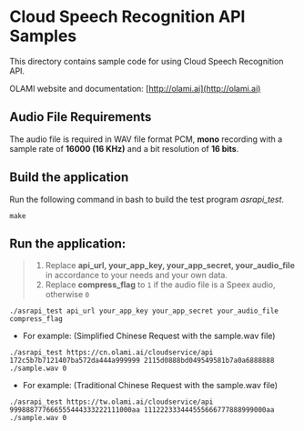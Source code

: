 # Cloud Speech Recognition API Samples

This directory contains sample code for using Cloud Speech Recognition API.

OLAMI website and documentation: [http://olami.ai](http://olami.ai)

## Audio File Requirements

The audio file is required in WAV file format PCM, **mono** recording with a sample rate of **16000 (16 KHz)** and a bit resolution of **16 bits**.

## Build the application

Run the following command in bash to build the test program *asrapi_test*.

```
make
```

## Run the application:

> 1. Replace **api_url, your_app_key, your_app_secret, your_audio_file** in accordance to your needs and your own data.
> 2. Replace **compress_flag** to `1` if the audio file is a Speex audio, otherwise `0`

```
./asrapi_test api_url your_app_key your_app_secret your_audio_file compress_flag
```

- For example: (Simplified Chinese Request with the sample.wav file)

```
./asrapi_test https://cn.olami.ai/cloudservice/api 172c5b7b7121407ba572da444a999999 2115d0888bd049549581b7a0a6888888 ./sample.wav 0
```

- For example: (Traditional Chinese Request with the sample.wav file)

```
./asrapi_test https://tw.olami.ai/cloudservice/api 999888777666555444333222111000aa 111222333444555666777888999000aa ./sample.wav 0
```


